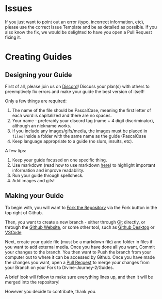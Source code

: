# Issues
If you just want to point out an error (typo, incorrect information, etc), please use the correct Issue Template and be as detailed as possible. If you also know the fix, we would be delighted to have you open a Pull Request fixing it.

# Creating Guides

## Designing your Guide

First of all, please join us on [Discord](https://discord.gg/rH9pyS7)! Discuss your plan(s) with others to preemptively fix errors and make your guide the best version of itself!

Only a few things are required:
1. The name of the file should be PascalCase, meaning the first letter of each word is capitalized and there are no spaces.
2. Your name - preferably your discord tag (name + 4 digit discriminator), although an nickname works.
3. If you include any images/gifs/media, the images must be placed in `files` inside a folder with the same name as the guide (PascalCase
4. Keep language appropriate to a guide (no slurs, insults, etc).

A few tips:
1. Keep your guide focused on one specific thing.
2. Use markdown (read how to use markdown [here](https://docs.github.com/en/get-started/writing-on-github/getting-started-with-writing-and-formatting-on-github/basic-writing-and-formatting-syntax)) to highlight important information and improve readability.
3. Run your guide through spellcheck.
4. Add images and gifs!

## Making your Guide

To begin with, you will want to [Fork the Repository](https://docs.github.com/en/pull-requests/collaborating-with-pull-requests/working-with-forks/about-forks) via the Fork button in the top right of Github.

Then, you want to create a new branch - either through [Git](https://git-scm.com/book/en/v2/Git-Branching-Basic-Branching-and-Merging) directly, or through the [Github Website](https://docs.github.com/en/pull-requests/collaborating-with-pull-requests/proposing-changes-to-your-work-with-pull-requests/creating-and-deleting-branches-within-your-repository), or some other tool, such as [Github Desktop](https://desktop.github.com/) or [VSCode](https://code.visualstudio.com/docs/editor/versioncontrol)

Next, create your guide file (must be a markdown file) and folder in files if you want to add external media. Once you have done all you want, Commit your changes to the branch. You then want to Push the branch from your computer out to where it can be accessed by Github.
Once you have made the changes you want, open a [Pull Request](https://docs.github.com/en/pull-requests/collaborating-with-pull-requests/proposing-changes-to-your-work-with-pull-requests/creating-a-pull-request-from-a-fork) to merge your changes from your Branch on your Fork to Divine-Journey-2/Guides.

A brief look will follow to make sure everything lines up, and then it will be merged into the repository!


However you decide to contribute, thank you.